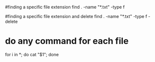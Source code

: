 #finding a specific file extension
find . -name "*.txt" -type f

#finding a specific file extension and delete
find . -name "*.txt" -type f -delete

# do any command for each file
for i in *; do cat "$1"; done
